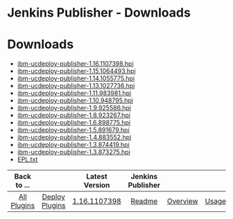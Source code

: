 
Jenkins Publisher - Downloads
=============================

# Downloads

- [ibm-ucdeploy-publisher-1.16.1107398.hpi](https://raw.githubusercontent.com/UrbanCode/IBM-UCD-PLUGINS/main/files/jenkins-ud-plugin/ibm-ucdeploy-publisher-1.16.1107398.hpi)
- [ibm-ucdeploy-publisher-1.15.1064493.hpi](https://raw.githubusercontent.com/UrbanCode/IBM-UCD-PLUGINS/main/files/jenkins-ud-plugin/ibm-ucdeploy-publisher-1.15.1064493.hpi)
- [ibm-ucdeploy-publisher-1.14.1055775.hpi](https://raw.githubusercontent.com/UrbanCode/IBM-UCD-PLUGINS/main/files/jenkins-ud-plugin/ibm-ucdeploy-publisher-1.14.1055775.hpi)
- [ibm-ucdeploy-publisher-1.13.1027736.hpi](https://raw.githubusercontent.com/UrbanCode/IBM-UCD-PLUGINS/main/files/jenkins-ud-plugin/ibm-ucdeploy-publisher-1.13.1027736.hpi)
- [ibm-ucdeploy-publisher-1.11.983981.hpi](https://raw.githubusercontent.com/UrbanCode/IBM-UCD-PLUGINS/main/files/jenkins-ud-plugin/ibm-ucdeploy-publisher-1.11.983981.hpi)
- [ibm-ucdeploy-publisher-1.10.948795.hpi](https://raw.githubusercontent.com/UrbanCode/IBM-UCD-PLUGINS/main/files/jenkins-ud-plugin/ibm-ucdeploy-publisher-1.10.948795.hpi)
- [ibm-ucdeploy-publisher-1.9.925586.hpi](https://raw.githubusercontent.com/UrbanCode/IBM-UCD-PLUGINS/main/files/jenkins-ud-plugin/ibm-ucdeploy-publisher-1.9.925586.hpi)
- [ibm-ucdeploy-publisher-1.8.923267.hpi](https://raw.githubusercontent.com/UrbanCode/IBM-UCD-PLUGINS/main/files/jenkins-ud-plugin/ibm-ucdeploy-publisher-1.8.923267.hpi)
- [ibm-ucdeploy-publisher-1.6.898775.hpi](https://raw.githubusercontent.com/UrbanCode/IBM-UCD-PLUGINS/main/files/jenkins-ud-plugin/ibm-ucdeploy-publisher-1.6.898775.hpi)
- [ibm-ucdeploy-publisher-1.5.891679.hpi](https://raw.githubusercontent.com/UrbanCode/IBM-UCD-PLUGINS/main/files/jenkins-ud-plugin/ibm-ucdeploy-publisher-1.5.891679.hpi)
- [ibm-ucdeploy-publisher-1.4.883552.hpi](https://raw.githubusercontent.com/UrbanCode/IBM-UCD-PLUGINS/main/files/jenkins-ud-plugin/ibm-ucdeploy-publisher-1.4.883552.hpi)
- [ibm-ucdeploy-publisher-1.3.874419.hpi](https://raw.githubusercontent.com/UrbanCode/IBM-UCD-PLUGINS/main/files/jenkins-ud-plugin/ibm-ucdeploy-publisher-1.3.874419.hpi)
- [ibm-ucdeploy-publisher-1.3.873275.hpi](https://raw.githubusercontent.com/UrbanCode/IBM-UCD-PLUGINS/main/files/jenkins-ud-plugin/ibm-ucdeploy-publisher-1.3.873275.hpi)
- [EPL.txt](https://raw.githubusercontent.com/UrbanCode/IBM-UCD-PLUGINS/main/files/jenkins-ud-plugin/EPL.txt)

|Back to ...||Latest Version|Jenkins Publisher |||
| :---: | :---: | :---: | :---: | :---: | :---: |
|[All Plugins](../../index.md)|[Deploy Plugins](../README.md)|[1.16.1107398](https://raw.githubusercontent.com/UrbanCode/IBM-UCD-PLUGINS/main/files/jenkins-ud-plugin/ibm-ucdeploy-publisher-1.16.1107398.hpi)|[Readme](README.md)|[Overview](overview.md)|[Usage](usage.md)|
